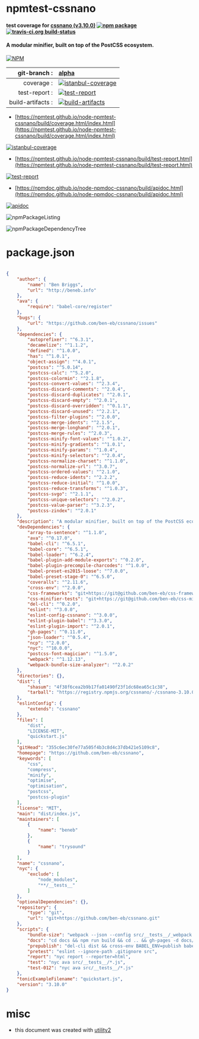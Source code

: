 # npmtest-cssnano

#### test coverage for  [cssnano (v3.10.0)](https://github.com/ben-eb/cssnano)  [![npm package](https://img.shields.io/npm/v/npmtest-cssnano.svg?style=flat-square)](https://www.npmjs.org/package/npmtest-cssnano) [![travis-ci.org build-status](https://api.travis-ci.org/npmtest/node-npmtest-cssnano.svg)](https://travis-ci.org/npmtest/node-npmtest-cssnano)

#### A modular minifier, built on top of the PostCSS ecosystem.

[![NPM](https://nodei.co/npm/cssnano.png?downloads=true&downloadRank=true&stars=true)](https://www.npmjs.com/package/cssnano)

| git-branch : | [alpha](https://github.com/npmtest/node-npmtest-cssnano/tree/alpha)|
|--:|:--|
| coverage : | [![istanbul-coverage](https://npmtest.github.io/node-npmtest-cssnano/build/coverage.badge.svg)](https://npmtest.github.io/node-npmtest-cssnano/build/coverage.html/index.html)|
| test-report : | [![test-report](https://npmtest.github.io/node-npmtest-cssnano/build/test-report.badge.svg)](https://npmtest.github.io/node-npmtest-cssnano/build/test-report.html)|
| build-artifacts : | [![build-artifacts](https://npmtest.github.io/node-npmtest-cssnano/glyphicons_144_folder_open.png)](https://github.com/npmtest/node-npmtest-cssnano/tree/gh-pages/build)|

- [https://npmtest.github.io/node-npmtest-cssnano/build/coverage.html/index.html](https://npmtest.github.io/node-npmtest-cssnano/build/coverage.html/index.html)

[![istanbul-coverage](https://npmtest.github.io/node-npmtest-cssnano/build/screenCapture.buildCi.browser.%252Ftmp%252Fbuild%252Fcoverage.lib.html.png)](https://npmtest.github.io/node-npmtest-cssnano/build/coverage.html/index.html)

- [https://npmtest.github.io/node-npmtest-cssnano/build/test-report.html](https://npmtest.github.io/node-npmtest-cssnano/build/test-report.html)

[![test-report](https://npmtest.github.io/node-npmtest-cssnano/build/screenCapture.buildCi.browser.%252Ftmp%252Fbuild%252Ftest-report.html.png)](https://npmtest.github.io/node-npmtest-cssnano/build/test-report.html)

- [https://npmdoc.github.io/node-npmdoc-cssnano/build/apidoc.html](https://npmdoc.github.io/node-npmdoc-cssnano/build/apidoc.html)

[![apidoc](https://npmdoc.github.io/node-npmdoc-cssnano/build/screenCapture.buildCi.browser.%252Ftmp%252Fbuild%252Fapidoc.html.png)](https://npmdoc.github.io/node-npmdoc-cssnano/build/apidoc.html)

![npmPackageListing](https://npmtest.github.io/node-npmtest-cssnano/build/screenCapture.npmPackageListing.svg)

![npmPackageDependencyTree](https://npmtest.github.io/node-npmtest-cssnano/build/screenCapture.npmPackageDependencyTree.svg)



# package.json

```json

{
    "author": {
        "name": "Ben Briggs",
        "url": "http://beneb.info"
    },
    "ava": {
        "require": "babel-core/register"
    },
    "bugs": {
        "url": "https://github.com/ben-eb/cssnano/issues"
    },
    "dependencies": {
        "autoprefixer": "^6.3.1",
        "decamelize": "^1.1.2",
        "defined": "^1.0.0",
        "has": "^1.0.1",
        "object-assign": "^4.0.1",
        "postcss": "^5.0.14",
        "postcss-calc": "^5.2.0",
        "postcss-colormin": "^2.1.8",
        "postcss-convert-values": "^2.3.4",
        "postcss-discard-comments": "^2.0.4",
        "postcss-discard-duplicates": "^2.0.1",
        "postcss-discard-empty": "^2.0.1",
        "postcss-discard-overridden": "^0.1.1",
        "postcss-discard-unused": "^2.2.1",
        "postcss-filter-plugins": "^2.0.0",
        "postcss-merge-idents": "^2.1.5",
        "postcss-merge-longhand": "^2.0.1",
        "postcss-merge-rules": "^2.0.3",
        "postcss-minify-font-values": "^1.0.2",
        "postcss-minify-gradients": "^1.0.1",
        "postcss-minify-params": "^1.0.4",
        "postcss-minify-selectors": "^2.0.4",
        "postcss-normalize-charset": "^1.1.0",
        "postcss-normalize-url": "^3.0.7",
        "postcss-ordered-values": "^2.1.0",
        "postcss-reduce-idents": "^2.2.2",
        "postcss-reduce-initial": "^1.0.0",
        "postcss-reduce-transforms": "^1.0.3",
        "postcss-svgo": "^2.1.1",
        "postcss-unique-selectors": "^2.0.2",
        "postcss-value-parser": "^3.2.3",
        "postcss-zindex": "^2.0.1"
    },
    "description": "A modular minifier, built on top of the PostCSS ecosystem.",
    "devDependencies": {
        "array-to-sentence": "^1.1.0",
        "ava": "^0.17.0",
        "babel-cli": "^6.5.1",
        "babel-core": "^6.5.1",
        "babel-loader": "^6.2.4",
        "babel-plugin-add-module-exports": "^0.2.0",
        "babel-plugin-precompile-charcodes": "^1.0.0",
        "babel-preset-es2015-loose": "^7.0.0",
        "babel-preset-stage-0": "^6.5.0",
        "coveralls": "^2.11.6",
        "cross-env": "^2.0.0",
        "css-frameworks": "git+https://git@github.com/ben-eb/css-frameworks.git",
        "css-minifier-tests": "git+https://git@github.com/ben-eb/css-minifier-tests.git",
        "del-cli": "^0.2.0",
        "eslint": "^3.0.0",
        "eslint-config-cssnano": "^3.0.0",
        "eslint-plugin-babel": "^3.3.0",
        "eslint-plugin-import": "^2.0.1",
        "gh-pages": "^0.11.0",
        "json-loader": "^0.5.4",
        "ncp": "^2.0.0",
        "nyc": "^10.0.0",
        "postcss-font-magician": "^1.5.0",
        "webpack": "^1.12.13",
        "webpack-bundle-size-analyzer": "^2.0.2"
    },
    "directories": {},
    "dist": {
        "shasum": "4f38f6cea2b9b17fa01490f23f1dc68ea65c1c38",
        "tarball": "https://registry.npmjs.org/cssnano/-/cssnano-3.10.0.tgz"
    },
    "eslintConfig": {
        "extends": "cssnano"
    },
    "files": [
        "dist",
        "LICENSE-MIT",
        "quickstart.js"
    ],
    "gitHead": "355c6ec30fe77a505f4b3c8d4c37db421e5109c8",
    "homepage": "https://github.com/ben-eb/cssnano",
    "keywords": [
        "css",
        "compress",
        "minify",
        "optimise",
        "optimisation",
        "postcss",
        "postcss-plugin"
    ],
    "license": "MIT",
    "main": "dist/index.js",
    "maintainers": [
        {
            "name": "beneb"
        },
        {
            "name": "trysound"
        }
    ],
    "name": "cssnano",
    "nyc": {
        "exclude": [
            "node_modules",
            "**/__tests__"
        ]
    },
    "optionalDependencies": {},
    "repository": {
        "type": "git",
        "url": "git+https://github.com/ben-eb/cssnano.git"
    },
    "scripts": {
        "bundle-size": "webpack --json --config src/__tests__/_webpack.config.js | webpack-bundle-size-analyzer",
        "docs": "cd docs && npm run build && cd .. && gh-pages -d docs/dist",
        "prepublish": "del-cli dist && cross-env BABEL_ENV=publish babel src --out-dir dist --ignore /__tests__/",
        "pretest": "eslint --ignore-path .gitignore src",
        "report": "nyc report --reporter=html",
        "test": "nyc ava src/__tests__/*.js",
        "test-012": "nyc ava src/__tests__/*.js"
    },
    "tonicExampleFilename": "quickstart.js",
    "version": "3.10.0"
}
```



# misc
- this document was created with [utility2](https://github.com/kaizhu256/node-utility2)
